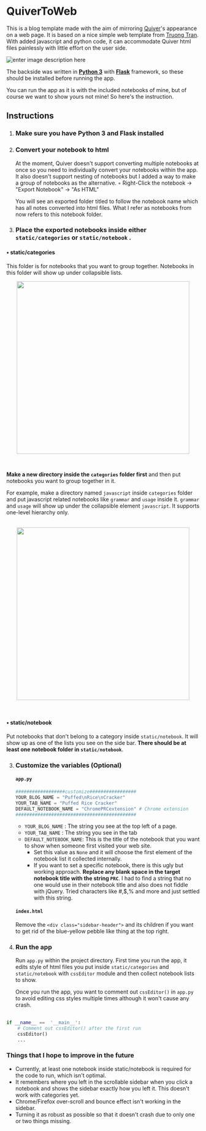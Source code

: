 <h1>QuiverToWeb</h1>


This is a blog template made with the aim of mirroring [Quiver](https://happenapps.com)'s appearance on a web page. It is based on a nice simple web template from [Truong Tran](https://codepen.io/truongtx-ccvn/pen/qLXGKV). With added javascript and python code, it can accommodate Quiver html files painlessly with little effort on the user side.

![enter image description here](https://i.imgur.com/FLkHTu0.gif)

The backside was written in <b>[Python 3](https://www.python.org/downloads/)</b> with <b>[Flask](http://flask.palletsprojects.com/en/1.1.x/installation/#install-flask)</b> framework, so these should be installed before running the app. 

You can run the app as it is with the included notebooks of mine, but of course we want to show yours not mine! So here's the instruction.

<h2>Instructions</h2>
  
1. ### Make sure you have Python 3 and Flask installed  

2. ### Convert your notebook to html  

	At the moment, Quiver doesn't support converting multiple notebooks at once so you need to individually convert your notebooks within the app. It also doesn't support nesting of notebooks but I added a way to make a group of notebooks as the alternative.
◦ Right-Click the notebook → "Export Notebook" → "As HTML" <br /> 

	You will see an exported folder titled to follow the notebook name which has all notes converted into html files. What I refer as notebooks from now refers to this notebook folder.
  
3. ### Place the exported notebooks inside either `static/categories` or `static/notebook` .<br/>

<h4>• static/categories</h4>
	
This folder is for notebooks that you want to group together. Notebooks in this folder will show up under collapsible lists.
<p align="center">
<img src="https://i.imgur.com/6qiROvQ.gif" width="450" align="center"></p><br />	

<b>Make a new directory inside the `categories` folder first</b> and then put notebooks you want to group together in it.

For example, make a directory named `javascript` inside `categories` folder and put javascript related notebooks like `grammar` and `usage` inside it.  `grammar` and `usage` will show up under the collapsible element `javascript`. It supports one-level hierarchy only.<br /><br />

<p align="center">
<img src="https://i.imgur.com/3qAb98d.png" width="450" align="center"></img>
</p><br />

<h4>• static/notebook</h4>

Put notebooks that don't belong to a category inside `static/notebook`. It will show up as one of the lists you see on the side bar. <b>There should be at least one notebook folder in `static/notebook`</b>.
  
3. ### Customize the variables (Optional)
	#### `app.py`
    ```python
    ##################customize#################
    YOUR_BLOG_NAME = "Puffed\nRice\nCracker"
    YOUR_TAB_NAME = "Puffed Rice Cracker"
    DEFAULT_NOTEBOOK_NAME = "ChromePRCextension" # Chrome extension
    ############################################
    ```	

	* `YOUR_BLOG_NAME` : The string you see at the top left of a page. 
	* `YOUR_TAB_NAME` : The string you see in the tab
	* `DEFAULT_NOTEBOOK_NAME`:
		This is the title of the notebook that you want to show when someone first visited your web site. 
        * Set this value as `None` and it will choose the first element of the notebook list it collected internally. 
        * If you want to set a specific notebook, there is this ugly but working approach.  <b>Replace any blank space in the target notebook title with the string `PRC`</b>. I had to find a string that no one would use in their notebook title and also does not fiddle with jQuery. Tried characters like #,$,% and more and just settled with this string.

	#### `index.html`
    
    Remove the `<div class="sidebar-header">` and its children if you want to get rid of the blue-yellow pebble like thing at the top right.
  
4. ### Run the app  

	Run `app.py` within the project directory. First time you run the app, it edits style of html files you put inside `static/categories` and `static/notebook` with `cssEditor` module and then collect notebook lists to show. 

	Once you run the app, you want to comment out  `cssEditor()`   in `app.py` to avoid editing css styles multiple times although it won't cause any crash.<br /><br />

```python
if __name__ ==  '__main__':
	# Comment out cssEditor() after the first run
	cssEditor()
	...
```


### Things that I hope to improve in the future

* Currently, at least one notebook inside static/notebook is required for the code to run, which isn't optimal.
* It remembers where you left in the scrollable sidebar when you click a notebook and shows the sidebar exactly how you left it. This doesn't work with categories yet.
* Chrome/Firefox over-scroll and bounce effect isn't working in the sidebar.
* Turning it as robust as possible so that it doesn't crash due to only one or two things missing.


